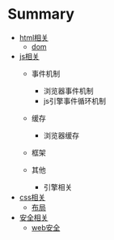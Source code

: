 # Summary

* [html相关](README.md)
  * [dom](dom.md)
* [js相关](chapter1.md)
  * 事件机制
    * 浏览器事件机制
    * js引擎事件循环机制
  * 缓存
    * 浏览器缓存
  * 框架

  * 其他

    * 引擎相关
* [css相关](cssxiang-guan.md)
  * [布局](cssxiang-guan/bu-ju.md)
* [安全相关](an-quan-xiang-guan.md)
  * [web安全](an-quan-xiang-guan/weban-quan.md)



